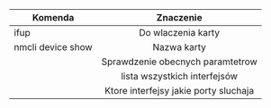 
| Komenda | Znaczenie  
| ------------- |:-------------:| 
| ifup <nazwa>  |  Do wlaczenia karty | 
| nmcli device show | Nazwa karty |
| | Sprawdzenie obecnych paramtetrow |
| | lista wszystkich interfejsów |
| | Ktore interfejsy jakie porty sluchaja |
